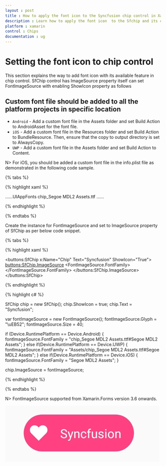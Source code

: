 ```yaml
---
layout : post
title : How to apply the font icon to the Syncfusion chip control in Xamarin.Forms
description : Learn how to apply the font icon  to the Sfchip and its customization options with its available basic features in Xamarin.Forms
platform : xamarin
control : Chips
documentation : ug
---
```


# Setting the font icon to chip control

This section explains the way to add font icon with its available feature in chip control. SfChip control has ImageSource property itself can set FontImageSource with enabling ShowIcon property as follows

## Custom font file should be added to all the platform projects in specific location

* `Android` - Add a custom font file in the Assets folder and set Build Action to AndroidAsset for the font file.
* `iOS` - Add a custom font file in the Resources folder and set Build Action to BundleResource. Then, ensure that the copy to output directory is set to AlwaysCopy.
* `UWP` - Add a custom font file in the Assets folder and set Build Action to Content.

N> For iOS, you should be added a custom font file in the info.plist file as demonstrated in the following code sample.

{% tabs %}

{% highlight xaml %}

<dict>……<key>UIAppFonts</key>
<array>
<string>chip_Segoe MDL2 Assets.ttf</string>
……</dict>

{% endhighlight %}

{% endtabs %}


Create the instance for FontImageSource and set to ImageSource property of SfChip as per below code snippet. 

{% tabs %}

{% highlight xaml %}

<buttons:SfChip x:Name="Chip" 
                Text="Syncfusion" 
                ShowIcon="True">
    <buttons:SfChip.ImageSource>
        <FontImageSource Glyph="&#xEB52;" 
                         Size="40">
                <FontImageSource.FontFamily>
                    <OnPlatform x:TypeArguments="x:String" >
                        <On Platform="Android" Value="chip_Segoe MDL2 Assets.ttf#Segoe MDL2 Assets"/>
                        <On Platform="UWP" Value="Assets/chip_Segoe MDL2 Assets.ttf#Segoe MDL2 Assets"/>
                        <On Platform="iOS" Value="Segoe MDL2 Assets"/>
                    </OnPlatform>
                </FontImageSource.FontFamily>
        </FontImageSource>
    </buttons:SfChip.ImageSource> 
</buttons:SfChip>

{% endhighlight %}

{% highlight c# %}
 
 SfChip chip = new SfChip();
 chip.ShowIcon = true;
 chip.Text = "Syncfusion"; 

 var fontImageSource = new FontImageSource();
 fontImageSource.Glyph = "\uEB52";
 fontImageSource.Size = 40;

 if (Device.RuntimePlatform == Device.Android)
 {
     fontImageSource.FontFamily = "chip_Segoe MDL2 Assets.ttf#Segoe MDL2 Assets";
 }
 else if(Device.RuntimePlatform == Device.UWP)
 {
     fontImageSource.FontFamily = "Assets/chip_Segoe MDL2 Assets.ttf#Segoe MDL2 Assets";
 }
 else if(Device.RuntimePlatform == Device.iOS)
 {
     fontImageSource.FontFamily = "Segoe MDL2 Assets";
 }
            
 chip.ImageSource = fontImageSource;

{% endhighlight %}

{% endtabs %}


N> FontImageSource supported from Xamarin.Forms version 3.6 onwards.

![Xamarin.Forms chip group icon font support](images/FontIcon.png)